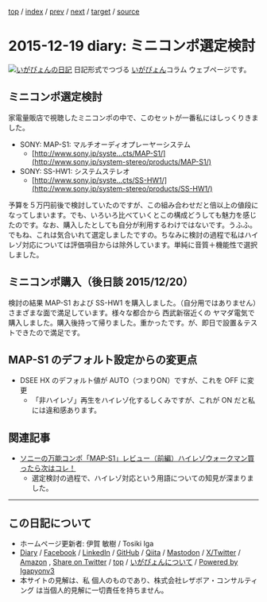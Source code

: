 [top](../index.html) 
 / [index](index.html) 
 / [prev](ig151218.html) 
 / [next](ig151220.html) 
 / [target](https://www.igapyon.jp/igapyon/diary/2015/ig151219.html) 
 / [source](https://github.com/igapyon/diary/blob/master/2015/ig151219.src.md) 

2015-12-19 diary: ミニコンポ選定検討
=====================================================================================================
[![いがぴょんの日記](https://www.igapyon.jp/igapyon/diary/images/iga202308_64.jpg "いがぴょん")](https://www.igapyon.jp/igapyon/diary/memo/memoigapyon.html) 日記形式でつづる [いがぴょん](https://www.igapyon.jp/igapyon/diary/memo/memoigapyon.html)コラム ウェブページです。

## ミニコンポ選定検討

家電量販店で視聴したミニコンポの中で、このセットが一番私にはしっくりきました。

* SONY: MAP-S1: マルチオーディオプレーヤーシステム
  * [http://www.sony.jp/syste...cts/MAP-S1/](http://www.sony.jp/system-stereo/products/MAP-S1/)
* SONY: SS-HW1: システムステレオ
  * [http://www.sony.jp/syste...cts/SS-HW1/](http://www.sony.jp/system-stereo/products/SS-HW1/)

予算を５万円前後で検討していたのですが、この組み合わせだと倍以上の値段になってしまいます。でも、いろいろ比べていくとこの構成どうしても魅力を感じたのです。なお、購入したとしても自分が利用するわけではないです。うふふ。でもね、これは気合いれて選定しましたですの。ちなみに検討の過程で私はハイレゾ対応については評価項目からは除外しています。単純に音質＋機能性で選択しました。


## ミニコンポ購入（後日談 2015/12/20）

検討の結果 MAP-S1 および SS-HW1 を購入しました。（自分用ではありません）さまざまな面で満足しています。様々な都合から 西武新宿近くの ヤマダ電気で購入しました。購入後持って帰りました。重かったです。が、即日で設置＆テストできたので満足です。


## MAP-S1 のデフォルト設定からの変更点


* DSEE HX のデフォルト値が AUTO（つまりON）ですが、これを OFF に変更
  * 「非ハイレゾ」再生をハイレゾ化するしくみですが、これが ON だと私には違和感あります。



## 関連記事


* [ソニーの万能コンポ「MAP-S1」レビュー（前編）ハイレゾウォークマン買ったら次はコレ！](http://www.phileweb.com/review/article/201406/02/1197.html)
  * 選定検討の過程で、ハイレゾ対応という用語についての知見が深まりました。


----------------------------------------------------------------------------------------------------

## この日記について

* ホームページ更新者: 伊賀 敏樹 / Tosiki Iga
* [Diary](https://www.igapyon.jp/igapyon/diary/) / [Facebook](https://www.facebook.com/igapyon) / [LinkedIn](https://www.linkedin.com/in/toshikiiga) / [GitHub](https://github.com/igapyon) / [Qiita](https://qiita.com/igapyon) / [Mastodon](https://social.vivaldi.net/@igapyon) / [X/Twitter](https://twitter.com/ToshikiIga) / [Amazon](https://www.amazon.co.jp/%E4%BC%8A%E8%B3%80-%E6%95%8F%E6%A8%B9/e/B004LTQWCQ) ,
[Share on Twitter](https://twitter.com/intent/tweet?hashtags=igapyon%2Cdiary%2C%E3%81%84%E3%81%8C%E3%81%B4%E3%82%87%E3%82%93&text=%E3%83%9F%E3%83%8B%E3%82%B3%E3%83%B3%E3%83%9D%E9%81%B8%E5%AE%9A%E6%A4%9C%E8%A8%8E&url=https%3A%2F%2Fwww.igapyon.jp%2Figapyon%2Fdiary%2F2015%2Fig151219.html) / [top](../index.html) / [いがぴょんについて](https://www.igapyon.jp/igapyon/diary/memo/memoigapyon.html) / [Powered by Igapyonv3](https://github.com/igapyon/igapyonv3)
* 本サイトの見解は、私 個人のものであり、株式会社レザボア・コンサルティング は当個人的見解に一切責任を持ちません。 

